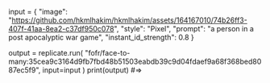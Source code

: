 input = {
    "image": "https://github.com/hkmlhakim/hkmlhakim/assets/164167010/74b26ff3-407f-41aa-8ea2-c37df950c078",
    "style": "Pixel",
    "prompt": "a person in a post apocalyptic war game",
    "instant_id_strength": 0.8
}

output = replicate.run(
    "fofr/face-to-many:35cea9c3164d9fb7fbd48b51503eabdb39c9d04fdaef9a68f368bed8087ec5f9",
    input=input
)
print(output)
#=>
